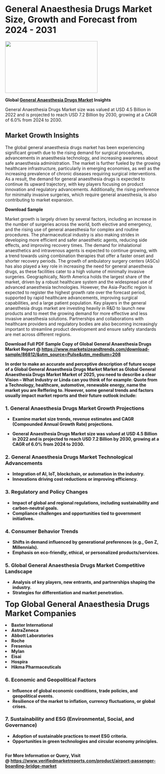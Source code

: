 <H1>General Anaesthesia Drugs Market Size, Growth and Forecast from 2024 - 2031</H1><img class="aligncenter size-medium wp-image-584254" src="https://thirdeyenews.in/wp-content/uploads/2024/09/Global-Market-Research-300x168.jpeg" alt="" width="300" height="168" /><p><strong>Global&nbsp;<a href="https://www.marketsizeandtrends.com/download-sample/86812/&amp;utm_source=Pulse&amp;utm_medium=208">General Anaesthesia Drugs Market</a> Insights</strong></p><p>General Anaesthesia Drugs Market size was valued at USD 4.5 Billion in 2022 and is projected to reach USD 7.2 Billion by 2030, growing at a CAGR of 6.0% from 2024 to 2030.</p><p><h2>Market Growth Insights</h2> <p>The global general anaesthesia drugs market has been experiencing significant growth due to the rising demand for surgical procedures, advancements in anaesthesia technology, and increasing awareness about safe anaesthesia administration. The market is further fueled by the growing healthcare infrastructure, particularly in emerging economies, as well as the increasing prevalence of chronic diseases requiring surgical interventions. As a result, the demand for general anaesthesia drugs is expected to continue its upward trajectory, with key players focusing on product innovation and regulatory advancements. Additionally, the rising preference for minimally invasive surgeries, which require general anaesthesia, is also contributing to market expansion.</p> <p><strong>Download Sample</strong></p> <p>Market growth is largely driven by several factors, including an increase in the number of surgeries across the world, both elective and emergency, and the rising use of general anaesthesia for complex and routine procedures. The pharmaceutical industry is also making strides in developing more efficient and safer anaesthetic agents, reducing side effects, and improving recovery times. The demand for inhalational anaesthetics and intravenous agents is expected to continue growing, with a trend towards using combination therapies that offer a faster onset and shorter recovery periods. The growth of ambulatory surgery centers (ASCs) has also played a key role in increasing the need for general anaesthesia drugs, as these facilities cater to a high volume of minimally invasive surgeries. Geographically, North America holds the largest share of the market, driven by a robust healthcare system and the widespread use of advanced anaesthesia technologies. However, the Asia-Pacific region is expected to register the highest growth rate over the forecast period, supported by rapid healthcare advancements, improving surgical capabilities, and a large patient population. Key players in the general anaesthesia drugs market are investing heavily in R&D to launch new products and to meet the growing demand for more effective and less invasive anaesthesia solutions. Partnerships and collaborations with healthcare providers and regulatory bodies are also becoming increasingly important to streamline product development and ensure safety standards are met across different regions.</p> <p><strong></p><p><span class=""><strong>Download Full PDF Sample Copy of Global General Anaesthesia Drugs Market Report</strong> @ <a href="https://www.marketsizeandtrends.com/download-sample/86812/&amp;utm_source=Pulse&amp;utm_medium=208" target="_blank">https://www.marketsizeandtrends.com/download-sample/86812/&amp;utm_source=Pulse&amp;utm_medium=208</a></span></p><p>In order to make an accurate and perceptive description of future scope of a Global&nbsp;General Anaesthesia Drugs Market Market as Global&nbsp;General Anaesthesia Drugs Market Market of 2025, you need to describe a clear Vision &ndash; What Industry or Linda can you think of for example: Quote from a Technology, healthcare, automotive, renewable energy, name the market you are Reffering to. However, some general trends and factors usually impact market reports and their future outlook include:</p><h3>1.&nbsp;<strong>General Anaesthesia Drugs Market Growth Projections</strong></h3><ul><li>Examine market size trends, revenue estimates and CAGR (Compounded Annual Growth Rate) projections.</li><li><p>General Anaesthesia Drugs Market size was valued at USD 4.5 Billion in 2022 and is projected to reach USD 7.2 Billion by 2030, growing at a CAGR of 6.0% from 2024 to 2030.</p></li></ul><h3>2.&nbsp;<strong>General Anaesthesia Drugs Market Technological Advancements</strong></h3><ul><li>Integration of AI, IoT, blockchain, or automation in the industry.</li><li>Innovations driving cost reductions or improving efficiency.</li></ul><h3>3.&nbsp;<strong>Regulatory and Policy Changes</strong></h3><ul><li>Impact of global and regional regulations, including sustainability and carbon-neutral goals.</li><li>Compliance challenges and opportunities tied to government initiatives.</li></ul><h3>4.&nbsp;<strong>Consumer Behavior Trends</strong></h3><ul><li>Shifts in demand influenced by generational preferences (e.g., Gen Z, Millennials).</li><li>Emphasis on eco-friendly, ethical, or personalized products/services.</li></ul><h3>5.&nbsp;<strong>Global General Anaesthesia Drugs Market Competitive Landscape</strong></h3><ul><li>Analysis of key players, new entrants, and partnerships shaping the industry.</li><li>Strategies for differentiation and market penetration.</li></ul><p data-pm-slice="1 1 []"><span style="color: inherit; font-family: inherit; font-size: 25px;">Top Global General Anaesthesia Drugs Market Companies</span></p><div class="" data-test-id=""><p><li>Baxter International</li><li> AstraZeneca</li><li> Abbott Laboratories</li><li> Roche</li><li> Fresenius</li><li> Mylan</li><li> Eisai</li><li> Hospira</li><li> Hikma Pharmaceuticals</li></p></div><h3>6.&nbsp;<strong>Economic and Geopolitical Factors</strong></h3><ul><li>Influence of global economic conditions, trade policies, and geopolitical events.</li><li>Resilience of the market to inflation, currency fluctuations, or global crises.</li></ul><h3>7.&nbsp;<strong>Sustainability and ESG (Environmental, Social, and Governance)</strong></h3><ul><li>Adoption of sustainable practices to meet ESG criteria.</li><li>Opportunities in green technologies and circular economy principles.</li></ul><h2><strong style="font-size: 14px;">For More Information or Query, Visit @&nbsp;</strong><a style="background-color: #ffffff; font-size: 14px;" href="https://www.marketsizeandtrends.com/report/general-anaesthesia-drugs-market/" target="_blank">https://www.verifiedmarketreports.com/product/airport-passenger-boarding-bridge-market</a></h2>
